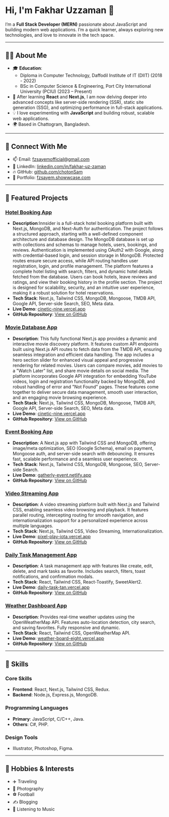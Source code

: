 # Hi, I'm Fakhar Uzzaman 👋

I’m a **Full Stack Developer (MERN)** passionate about JavaScript and building modern web applications. I’m a quick learner, always exploring new technologies, and love to innovate in the tech space.

---

## 🧑‍💻 About Me
- 🎓 **Education**: 
  - Diploma in Computer Technology, Daffodil Institute of IT (DIIT) (2018 - 2022)
  - BSc in Computer Science & Engineering, Port City International University (PCIU) (2023 – Present)
- 🌱 After learning **React** and **Next.js**, I am now delving deeper into advanced concepts like server-side rendering (SSR), static site generation (SSG), and optimizing performance in full-stack applications.
- 💡 I love experimenting with **JavaScript** and building robust, scalable web applications.
- 🌍 Based in Chattogram, Bangladesh.

---

## 🔗 Connect With Me
- 📫 Email: [fzsayemofficial@gmail.com](mailto:fzsayemofficial@gmail.com)
- 💼 LinkedIn: [linkedin.com/in/fakhar-uz-zaman](https://linkedin.com/in/fakhar-uz-zaman)
- 🔥 GitHub: [github.com/chotonSam](https://github.com/chotonSam)
- 🌟 Portfolio: [fzsayem.showwcase.com](https://fzsayem.showwcase.com)

---

## 🚀 Featured Projects

### [Hotel Booking App](https://cinetic-nine.vercel.app)
- **Description**:Innsider is a full-stack hotel booking platform built with Next.js, MongoDB, and Next-Auth for authentication. The project follows a structured approach, starting with a well-defined component architecture and database design. The MongoDB database is set up with collections and schemas to manage hotels, users, bookings, and reviews. Authentication is implemented using OAuth2 with Google, along with credential-based login, and session storage in MongoDB. Protected routes ensure secure access, while API routing handles user registration, login, and profile management. The platform features a complete hotel listing with search, filters, and dynamic hotel details fetched from the database. Users can book hotels, leave reviews and ratings, and view their booking history in the profile section. The project is designed for scalability, security, and an intuitive user experience, making it a robust solution for hotel reservations.
- **Tech Stack**: Next.js, Tailwind CSS, MongoDB, Mongoose, TMDB API, Google API, Server-side Search, SEO, Meta data.
- **Live Demo**: [cinetic-nine.vercel.app](https://cinetic-nine.vercel.app)
- **GitHub Repository**: [View on GitHub](https://github.com/chotonSam/cinetic)


### [Movie Database App](https://cinetic-nine.vercel.app)
- **Description**: This fully functional Next.js app provides a dynamic and interactive movie discovery platform. It features custom API endpoints built using Next.js API routes to fetch data from the TMDB API, ensuring seamless integration and efficient data handling. The app includes a hero section slider for enhanced visual appeal and progressive rendering for related movies. Users can compare movies, add movies to a "Watch Later" list, and share movie details on social media. The platform incorporates Google API integration for embedding YouTube videos, login and registration functionality backed by MongoDB, and robust handling of error and "Not Found" pages. These features come together to deliver secure data management, smooth user interaction, and an engaging movie browsing experience.
- **Tech Stack**: Next.js, Tailwind CSS, MongoDB, Mongoose, TMDB API, Google API, Server-side Search, SEO, Meta data.
- **Live Demo**: [cinetic-nine.vercel.app](https://cinetic-nine.vercel.app)
- **GitHub Repository**: [View on GitHub](https://github.com/chotonSam/cinetic)

### [Event Booking App](https://gatherly-event.netlify.app)
- **Description**: A Next.js app with Tailwind CSS and MongoDB, offering image/meta optimization, SEO (Google Schema), email on payment, Mongoose auth, and server-side search with debouncing. It ensures fast, scalable performance and a seamless user experience.
- **Tech Stack**: Next.js, Tailwind CSS, MongoDB, Mongoose, SEO, Server-side Search.
- **Live Demo**: [gatherly-event.netlify.app](https://gatherly-event.netlify.app)
- **GitHub Repository**: [View on GitHub](https://github.com/chotonSam/getherly)

### [Video Streaming App](https://pixel-play-iota.vercel.app)
- **Description**: A video streaming platform built with Next.js and Tailwind CSS, enabling seamless video browsing and playback. It features parallel routing, intercepting routing for smooth navigation, and internationalization support for a personalized experience across multiple languages.
- **Tech Stack**: Next.js, Tailwind CSS, Video Streaming, Internationalization.
- **Live Demo**: [pixel-play-iota.vercel.app](https://pixel-play-iota.vercel.app)
- **GitHub Repository**: [View on GitHub](https://github.com/chotonSam/Pixel-Play)

### [Daily Task Management App](https://daily-task-tan.vercel.app)
- **Description**: A task management app with features like create, edit, delete, and mark tasks as favorite. Includes search, filters, toast notifications, and confirmation modals.
- **Tech Stack**: React, Tailwind CSS, React-Toastify, SweetAlert2.
- **Live Demo**: [daily-task-tan.vercel.app](https://daily-task-tan.vercel.app)
- **GitHub Repository**: [View on GitHub](https://github.com/chotonSam/Daily-Task)

### [Weather Dashboard App](https://weather-board-eight.vercel.app)
- **Description**: Provides real-time weather updates using the OpenWeatherMap API. Features auto-location detection, city search, and saving favorites. Fully responsive and dynamic.
- **Tech Stack**: React, Tailwind CSS, OpenWeatherMap API.
- **Live Demo**: [weather-board-eight.vercel.app](https://weather-board-eight.vercel.app)
- **GitHub Repository**: [View on GitHub](https://github.com/chotonSam/weather-Board)

---

## 🔧 Skills

### Core Skills
- **Frontend**: React, Next.js, Tailwind CSS, Redux.
- **Backend**: Node.js, Express.js, MongoDB.

### Programming Languages
- **Primary**: JavaScript, C/C++, Java.
- **Others**: C#, PHP.

### Design Tools
- Illustrator, Photoshop, Figma.

---

## 🌟 Hobbies & Interests
- ✈️ Traveling
- 📸 Photography
- ⚽ Football
- ✍️ Blogging
- 🎵 Listening to Music
